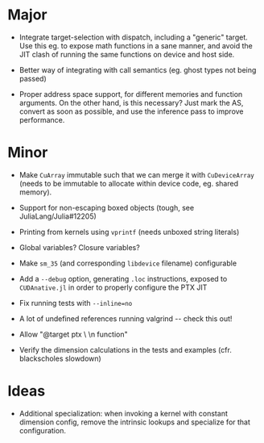 # Major

* Integrate target-selection with dispatch, including a "generic" target. Use this eg. to
  expose math functions in a sane manner, and avoid the JIT clash of running the same
  functions on device and host side.

* Better way of integrating with call semantics (eg. ghost types not being passed)

* Proper address space support, for different memories and function arguments. On the other
  hand, is this necessary? Just mark the AS, convert as soon as possible, and use the
  inference pass to improve performance.


# Minor

* Make `CuArray` immutable such that we can merge it with `CuDeviceArray` (needs to be
  immutable to allocate within device code, eg. shared memory).

* Support for non-escaping boxed objects (tough, see JuliaLang/Julia#12205)

* Printing from kernels using `vprintf` (needs unboxed string literals)

* Global variables? Closure variables?

* Make `sm_35` (and corresponding `libdevice` filename) configurable

* Add a `--debug` option, generating `.loc` instructions, exposed to
  `CUDAnative.jl` in order to properly configure the PTX JIT

* Fix running tests with `--inline=no`

* A lot of undefined references running valgrind -- check this out!

* Allow "@target ptx \ \n function"

* Verify the dimension calculations in the tests and examples (cfr. blackscholes slowdown)


# Ideas

* Additional specialization: when invoking a kernel with constant dimension
  config, remove the intrinsic lookups and specialize for that configuration.
